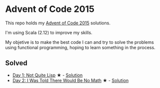 # Advent of Code 2015

This repo holds my [Advent of Code 2015](http://adventofcode.com/2015/) solutions.

I'm using Scala (2.12) to improve my skills. 

My objetive is to make the best code I can and try to solve the problems using functional programming, hoping to learn something in the process. 

## Solved

* [Day 1: Not Quite Lisp](http://adventofcode.com/2015/day/1) &#x2605; - [Solution](https://github.com/oxcarh/advent-of-code-2015/blob/master/src/main/scala/com/oxcarh/adventofcode2015/Day1.scala)
* [Day 2: I Was Told There Would Be No Math](http://adventofcode.com/2015/day/1) &#x2605; - [Solution](https://github.com/oxcarh/advent-of-code-2015/blob/master/src/main/scala/com/oxcarh/adventofcode2015/Day2.scala)
